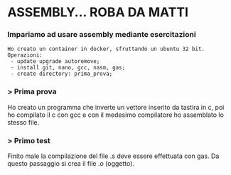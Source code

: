 # ASSEMBLY... ROBA DA MATTI

### Impariamo ad usare assembly mediante esercitazioni

```
Ho creato un container in docker, sfruttando un ubuntu 32 bit.
Operazioni:
 - update upgrade autoremove;
 - install git, nano, gcc, nasm, gas;
 - create directory: prima_prova;

```
### > Prima prova
Ho creato un programma che inverte un vettore inserito da tastira in c, 
poi ho compilato il c con gcc e con il medesimo compilatore ho assemblato lo stesso file. 

### > Primo test
Finito male la compilazione del file .s deve essere effettuata con gas. 
Da questo passaggio si crea il file .o (oggetto).

